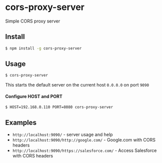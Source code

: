 # cors-proxy-server
Simple CORS proxy server

## Install 

```bash
$ npm install -g cors-proxy-server
```

## Usage

```bash
$ cors-proxy-server
```

This starts the default server on the current host ```0.0.0.0``` on port ```9090```

#### Configure HOST and PORT

```bash
$ HOST=192.168.0.110 PORT=8080 cors-proxy-server
```

## Examples

* ```http://localhost:9090/``` - server usage and help
* ```http://localhost:9090/http://google.com/``` - Google.com with CORS headers
* ```http://localhost:9090/https://salesforce.com/``` - Access Salesforce with CORS headers
